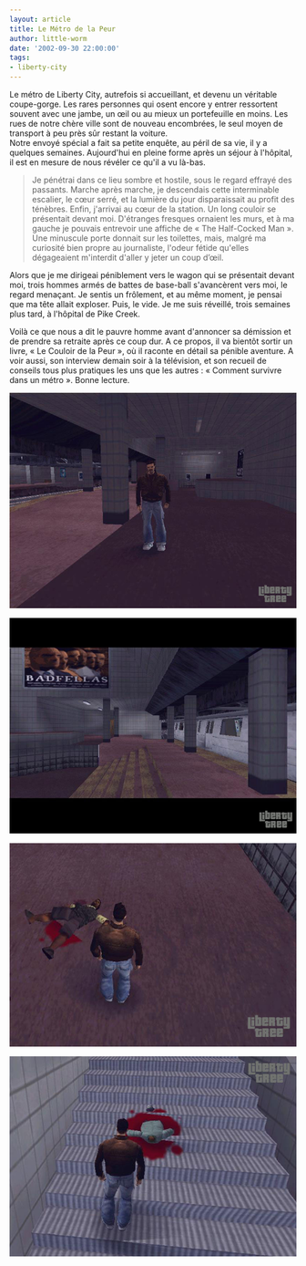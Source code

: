 ```yaml
---
layout: article
title: Le Métro de la Peur
author: little-worm
date: '2002-09-30 22:00:00'
tags:
- liberty-city
---
```


Le métro de Liberty City, autrefois si accueillant, et devenu un véritable coupe-gorge. Les rares personnes qui osent encore y entrer ressortent souvent avec une jambe, un œil ou au mieux un portefeuille en moins. Les rues de notre chère ville sont de nouveau encombrées, le seul moyen de transport à peu près sûr restant la voiture.  
Notre envoyé spécial a fait sa petite enquête, au péril de sa vie, il y a quelques semaines. Aujourd'hui en pleine forme après un séjour à l'hôpital, il est en mesure de nous révéler ce qu'il a vu là-bas.

> Je pénétrai dans ce lieu sombre et hostile, sous le regard effrayé des passants. Marche après marche, je descendais cette interminable escalier, le cœur serré, et la lumière du jour disparaissait au profit des ténèbres. Enfin, j'arrivai au cœur de la station. Un long couloir se présentait devant moi. D'étranges fresques ornaient les murs, et à ma gauche je pouvais entrevoir une affiche de « The Half-Cocked Man ». Une minuscule porte donnait sur les toilettes, mais, malgré ma curiosité bien propre au journaliste, l'odeur fétide qu'elles dégageaient m'interdit d'aller y jeter un coup d’œil.

Alors que je me dirigeai péniblement vers le wagon qui se présentait devant moi, trois hommes armés de battes de base-ball s'avancèrent vers moi, le regard menaçant. Je sentis un frôlement, et au même moment, je pensai que ma tête allait exploser. Puis, le vide. Je me suis réveillé, trois semaines plus tard, à l'hôpital de Pike Creek.

Voilà ce que nous a dit le pauvre homme avant d'annoncer sa démission et de prendre sa retraite après ce coup dur. A ce propos, il va bientôt sortir un livre, « Le Couloir de la Peur », où il raconte en détail sa pénible aventure. A voir aussi, son interview demain soir à la télévision, et son recueil de conseils tous plus pratiques les uns que les autres : « Comment survivre dans un métro ». Bonne lecture.

![](  /content/images/2016/06/metro1_0.jpg)

![](  /content/images/2016/06/metro2_0.jpg)

![](  /content/images/2016/06/metro3_0.jpg)

![](  /content/images/2016/06/metro4_0.jpg)

<!--kg-card-end: markdown-->
